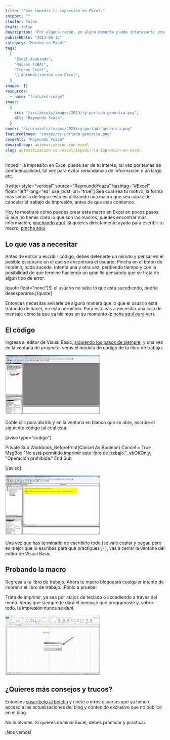 ```yaml
---
title: "Cómo impedir la impresión en Excel."
snippet: ""
cluster: false
draft: false
description: "Por alguna razón, en algún momento puede interesarte impedir la impresión en Excel. Aquí te muestro cómo hacerlo."
publishDate: "2013-06-13"
category: "Macros en Excel"
tags:
  [
    "Excel Avanzado",
    "Macros (VBA)",
    "Trucos Excel",
    "🤖 Automatización con Excel",
  ]
images: []
resources:
  - name: "featured-image"
image:
  {
    src: "/src/assets/images/2023/ry-portada-generica.png",
    alt: "Raymundo Ycaza",
  }
cover: "/src/assets/images/2023/ry-portada-generica.png"
featuredImage: "images/ry-portada-generica.png"
coverAlt: "Raymundo Ycaza"
domainGroup: automatizacion-con-excel
slug: automatizacion-con-excel/impedir-la-impresion-en-excel
---
```


Impedir la impresión en Excel puede ser de tu interés, tal vez por temas de confidencialidad, tal vez para evitar redundancia de información o un largo etc.

\[twitter style="vertical" source="RaymundoYcaza" hashtag="#Excel" float="left" lang="es" use_post_url="true"\] Sea cual sea tu motivo, la forma más sencilla de lograr esto es utilizando una macro que sea capaz de cancelar el trabajo de impresión, antes de que este comience.

Hoy te mostraré cómo puedes crear esta macro en Excel en pocos pasos. Si aún no tienes claro lo que son las macros, puedes encontrar más información, [pinchando aquí](http://raymundoycaza.com/macros-en-excel/ "Comencemos con las Macros en Excel."). Si quieres directamente ayuda para escribir tu macro, [pincha aquí](http://raymundoycaza.com/escribe-tu-primera-macro-en-excel/ "Escribe tu primera Macro en Excel.").

## Lo que vas a necesitar

Antes de entrar a escribir código, debes detenerte un minuto y pensar en el posible escenario en el que se encontrará el usuario: Pincha en el botón de imprimir, nada sucede. Intenta una y otra vez, perdiendo tiempo y con la posibilidad de que termine haciendo un gran lío pensando que se trata de algún tipo de error.

\[quote float="none"\]Si el usuario no sabe lo que está sucediendo, podría desesperarse.\[/quote\]

Entonces necesitas avisarle de alguna manera que lo que el usuario está tratando de hacer, no está permitido. Para esto vas a necesitar una caja de mensaje como la que ya hicimos en su momento ([pincha aquí para ver](http://raymundoycaza.com/mensaje-en-excel/ "Mostrar un mensaje en Excel con VBA (Macros)")).

## El código

Ingresa al editor de Visual Basic, [siguiendo los pasos de siempre](http://raymundoycaza.com/escribe-tu-primera-macro-en-excel/ "Escribe tu primera Macro en Excel."), y una vez en la ventana de proyecto, verás el módulo de código de tu libro de trabajo:

[![Cómo impedir la impresión en Excel](/src/assets/images/2023/como-impedir-la-impresion-en-excel-000052-300x187.jpg)](http://raymundoycaza.com/wp-content/uploads/como-impedir-la-impresion-en-excel-000052.jpg)

Doble clic para abrirlo y en la ventana en blanco que se abre, escribe el siguiente código tal cual está:

\[aviso type="codigo"\]

Private Sub Workbook_BeforePrint(Cancel As Boolean) Cancel = True MsgBox "No está permitido imprimir este libro de trabajo.", vbOKOnly, "Operación prohibida." End Sub

\[/aviso\]

[![Cómo impedir la impresión en Excel](/src/assets/images/2023/como-impedir-la-impresion-en-excel-000054-300x187.jpg)](http://raymundoycaza.com/wp-content/uploads/como-impedir-la-impresion-en-excel-000054.jpg)

Una vez que has terminado de escribirlo todo (se vale copiar y pegar, pero es mejor que lo escribas para que practiques ;) ), vas a cerrar la ventana del editor de Visual Basic.

## Probando la macro

Regresa a tu libro de trabajo. Ahora tu macro bloqueará cualquier intento de imprimir el libro de trabajo. ¡Pónlo a prueba!

Trata de imprimir, ya sea por atajos de teclado o accediendo a través del menú. Verás que siempre te dará el mensaje que programaste y, sobre todo, la impresión nunca se dará.

[![Cómo impedir la impresión en Excel](/src/assets/images/2023/como-impedir-la-impresion-en-excel-000055-300x189.jpg)](http://raymundoycaza.com/wp-content/uploads/como-impedir-la-impresion-en-excel-000055.jpg)

## ¿Quieres más consejos y trucos?

Entonces [suscríbete al boletín](http://raymundoycaza.com/ebook-suscripcion/ "Suscríbete al Boletín de Excel") y únete a otros usuarios que ya tienen acceso a las actualizaciones del blog y contenido exclusivo que no publico en el blog.

No lo olvides: Si quieres dominar Excel, debes practicar y practicar.

¡Nos vemos!
